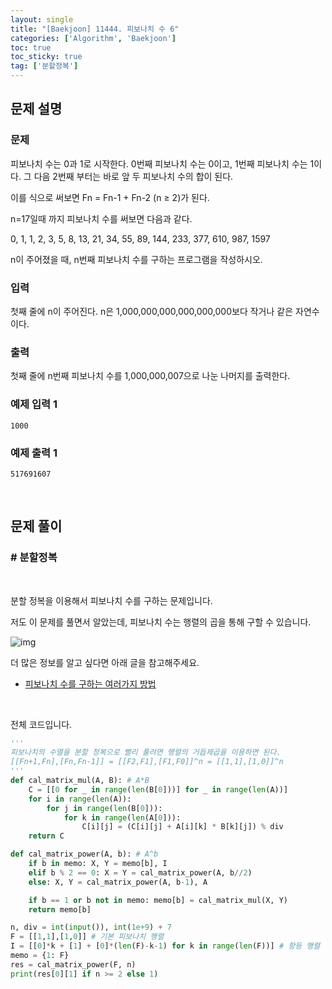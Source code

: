 ```yaml
---
layout: single
title: "[Baekjoon] 11444. 피보나치 수 6"
categories: ['Algorithm', 'Baekjoon']
toc: true
toc_sticky: true
tag: ['분할정복']
---
```


## 문제 설명

### 문제

피보나치 수는 0과 1로 시작한다. 0번째 피보나치 수는 0이고, 1번째 피보나치 수는 1이다. 그 다음 2번째 부터는 바로 앞 두 피보나치 수의 합이 된다.

이를 식으로 써보면 Fn = Fn-1 + Fn-2 (n ≥ 2)가 된다.

n=17일때 까지 피보나치 수를 써보면 다음과 같다.

0, 1, 1, 2, 3, 5, 8, 13, 21, 34, 55, 89, 144, 233, 377, 610, 987, 1597

n이 주어졌을 때, n번째 피보나치 수를 구하는 프로그램을 작성하시오.

### 입력

첫째 줄에 n이 주어진다. n은 1,000,000,000,000,000,000보다 작거나 같은 자연수이다.

### 출력

첫째 줄에 n번째 피보나치 수를 1,000,000,007으로 나눈 나머지를 출력한다.

### 예제 입력 1 

```
1000
```

### 예제 출력 1 

```
517691607
```

<br>

## 문제 풀이

### \# 분할정복

<br>

분할 정복을 이용해서 피보나치 수를 구하는 문제입니다. 

저도 이 문제를 풀면서 알았는데, 피보나치 수는 행렬의 곱을 통해 구할 수 있습니다. 

![img](https://ataraxiady.github.io/assets/img/dev/boj/11444.png)

더 많은 정보를 알고 싶다면 아래 글을 참고해주세요. 

* [피보나치 수를 구하는 여러가지 방법](https://www.acmicpc.net/blog/view/28)

<br>

전체 코드입니다. 

```python
'''
피보나치의 수열을 분할 정복으로 빨리 풀려면 행렬의 거듭제곱을 이용하면 된다. 
[[Fn+1,Fn],[Fn,Fn-1]] = [[F2,F1],[F1,F0]]^n = [[1,1],[1,0]]^n
'''
def cal_matrix_mul(A, B): # A*B
    C = [[0 for _ in range(len(B[0]))] for _ in range(len(A))]
    for i in range(len(A)):
        for j in range(len(B[0])):
            for k in range(len(A[0])):
                C[i][j] = (C[i][j] + A[i][k] * B[k][j]) % div
    return C

def cal_matrix_power(A, b): # A^b
    if b in memo: X, Y = memo[b], I
    elif b % 2 == 0: X = Y = cal_matrix_power(A, b//2)
    else: X, Y = cal_matrix_power(A, b-1), A

    if b == 1 or b not in memo: memo[b] = cal_matrix_mul(X, Y)
    return memo[b]

n, div = int(input()), int(1e+9) + 7
F = [[1,1],[1,0]] # 기본 피보나치 행렬
I = [[0]*k + [1] + [0]*(len(F)-k-1) for k in range(len(F))] # 항등 행렬
memo = {1: F}
res = cal_matrix_power(F, n)
print(res[0][1] if n >= 2 else 1)
```



